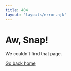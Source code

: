 ```yaml
---
title: 404
layout: 'layouts/error.njk'
---
```


# Aw, Snap!

We couldn't find that page.

<a class="material-button button-filled button-round display-inline-flex color-bg bg-primary" href="/">Go back home</a>
